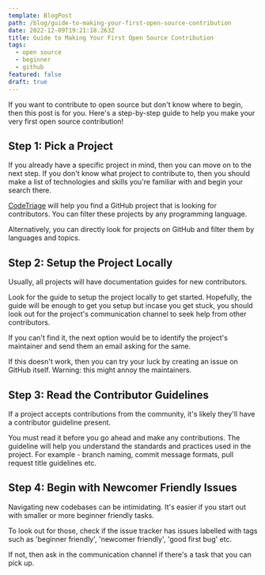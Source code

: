 ```yaml
---
template: BlogPost
path: /blog/guide-to-making-your-first-open-source-contribution
date: 2022-12-09T19:21:18.263Z
title: Guide to Making Your First Open Source Contribution
tags:
  - open source
  - beginner
  - github
featured: false
draft: true
---
```

I﻿f you want to contribute to open source but don't know where to begin, then this post is for you. H﻿ere's a step-by-step guide to help you make your very first open source contribution!

## Step 1: P﻿ick a Project

I﻿f you already have a specific project in mind, then you can move on to the next step. If you don't know what project to contribute to, then you should make a list of technologies and skills you're familiar with and begin your search there.

[C﻿odeTriage](https://www.codetriage.com/) will help you find a GitHub project that is looking for contributors. You can filter these projects by any programming language.

A﻿lternatively, you can directly look for projects on GitHub and filter them by languages and topics.

## S﻿tep 2: Setup the Project Locally

U﻿sually, all projects will have documentation guides for new contributors.

L﻿ook for the guide to setup the project locally to get started. Hopefully, the guide will be enough to get you setup but incase you get stuck, you should look out for the project's communication channel to seek help from other contributors.

I﻿f you can't find it, the next option would be to identify the project's maintainer and send them an email asking for the same.

I﻿f this doesn't work, then you can try your luck by creating an issue on GitHub itself. Warning: this might annoy the maintainers.

## S﻿tep 3: Read the Contributor Guidelines

I﻿f a project accepts contributions from the community, it's likely they'll have a contributor guideline present.

You must read it before you go ahead and make any contributions. The guideline will help you understand the standards and practices used in the project. For example - branch naming, commit message formats, pull request title guidelines etc.

## S﻿tep 4: Begin with Newcomer Friendly Issues

N﻿avigating new codebases can be intimidating. It's easier if you start out with smaller or more beginner friendly tasks.

T﻿o look out for those, check if the issue tracker has issues labelled with tags such as 'beginner friendly', 'newcomer friendly', 'good first bug' etc.

I﻿f not, then ask in the communication channel if there's a task that you can pick up.
